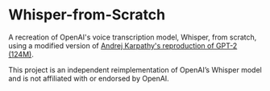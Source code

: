 # Whisper-from-Scratch
A recreation of OpenAI's voice transcription model, Whisper, from scratch, using a modified version of [Andrej Karpathy's reproduction of GPT-2 (124M)](https://github.com/karpathy/build-nanogpt 'build-nanogpt').

This project is an independent reimplementation of OpenAI’s Whisper model and is not affiliated with or endorsed by OpenAI.
